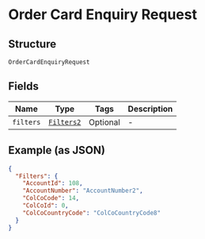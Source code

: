 
# Order Card Enquiry Request

## Structure

`OrderCardEnquiryRequest`

## Fields

| Name | Type | Tags | Description |
|  --- | --- | --- | --- |
| `filters` | [`Filters2`](../../doc/models/filters-2.md) | Optional | - |

## Example (as JSON)

```json
{
  "Filters": {
    "AccountId": 108,
    "AccountNumber": "AccountNumber2",
    "ColCoCode": 14,
    "ColCoId": 0,
    "ColCoCountryCode": "ColCoCountryCode8"
  }
}
```

